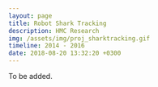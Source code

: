 ```yaml
---
layout: page
title: Robot Shark Tracking
description: HMC Research
img: /assets/img/proj_sharktracking.gif
timeline: 2014 - 2016
date: 2018-08-20 13:32:20 +0300
---
```

To be added.
